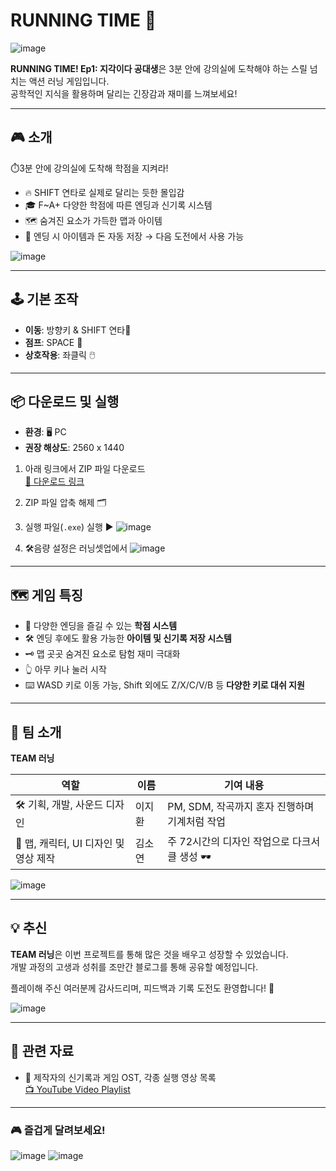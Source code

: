 # RUNNING TIME 🏃 

![image](https://github.com/user-attachments/assets/e9395c88-bd33-4123-b8ee-7931869c943b)

**RUNNING TIME! Ep1: 지각이다 공대생**은 3분 안에 강의실에 도착해야 하는 스릴 넘치는 액션 러닝 게임입니다.  
공학적인 지식을 활용하며 달리는 긴장감과 재미를 느껴보세요!

---

## 🎮 소개
⏱️3분 안에 강의실에 도착해 학점을 지켜라!
  - 🔥 SHIFT 연타로 실제로 달리는 듯한 몰입감
  - 🎓 F~A+ 다양한 학점에 따른 엔딩과 신기록 시스템
  - 🗺️ 숨겨진 요소가 가득한 맵과 아이템
  - 💾 엔딩 시 아이템과 돈 자동 저장 → 다음 도전에서 사용 가능
 
![image](https://github.com/user-attachments/assets/51ddeb03-e0af-4aaf-9320-5caeadff8ce8)

---

## 🕹️ 기본 조작

- **이동**: 방향키 & SHIFT 연타🏃  
- **점프**: SPACE 🦘  
- **상호작용**: 좌클릭 🖱️
  
---

## 📦 다운로드 및 실행

- **환경**: 🖥️ PC  
- **권장 해상도**: 2560 x 1440

1. 아래 링크에서 ZIP 파일 다운로드  
   [🔗 다운로드 링크](https://drive.google.com/file/d/1yB-F7eweJ9L8L6QNSDr-2weolVkEUjYf/view?usp=sharing)
2. ZIP 파일 압축 해제 🗂️  
3. 실행 파일(`.exe`) 실행 ▶️
![image](https://github.com/user-attachments/assets/4634ffa3-3ed8-426a-96cf-31bcd5343d56)

5. 🛠️음량 설정은 러닝셋업에서 
![image](https://github.com/user-attachments/assets/90cc7d8b-c277-4217-bd24-151e54248acb)


---

## 🗺️ 게임 특징

- 🎯 다양한 엔딩을 즐길 수 있는 **학점 시스템**
- 🛠️ 엔딩 후에도 활용 가능한 **아이템 및 신기록 저장 시스템**
- 🗝️ 맵 곳곳 숨겨진 요소로 탐험 재미 극대화
- 👆 아무 키나 눌러 시작
- ⌨️ WASD 키로 이동 가능, Shift 외에도 Z/X/C/V/B 등 **다양한 키로 대쉬 지원**
  
---

## 👥 팀 소개

**TEAM 러닝**

| 역할              | 이름    | 기여 내용                                                |
|-------------------|---------|--------------------------------------------------------|
| 🛠️ 기획, 개발, 사운드 디자인 | 이지환 | PM, SDM, 작곡까지 혼자 진행하며 기계처럼 작업 |
| 🎨 맵, 캐릭터, UI 디자인 및 영상 제작 | 김소연 | 주 72시간의 디자인 작업으로 다크서클 생성 🕶️ |

![image](https://github.com/user-attachments/assets/cd5877f7-252a-4745-b6db-e02732103f01)

---

## 💡 추신

**TEAM 러닝**은 이번 프로젝트를 통해 많은 것을 배우고 성장할 수 있었습니다.  
개발 과정의 고생과 성취를 조만간 블로그를 통해 공유할 예정입니다.  

플레이해 주신 여러분께 감사드리며, 피드백과 기록 도전도 환영합니다! 🏅

![image](https://github.com/user-attachments/assets/4a9affeb-6e57-4a8c-9c82-da7c46a15257)

---

## 📂 관련 자료

- 🎥 제작자의 신기록과 게임 OST, 각종 실행 영상 목록  
  [📺 YouTube Video Playlist](https://youtube.com/playlist?list=PLomZ_XOg8FzyWHktkVx_JOgPjh0kqUS8Q&feature=shared)

---

### 🎮 즐겁게 달려보세요!
![image](https://github.com/user-attachments/assets/90de9bfd-70c3-423d-928e-eb182b7edc85)
![image](https://github.com/user-attachments/assets/b5a3a76f-873d-4132-b6e0-0fc79629b6dd)
